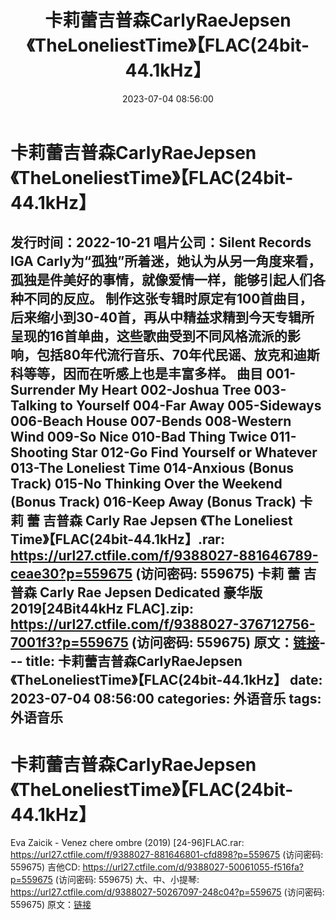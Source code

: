 ﻿---
title: 卡莉蕾吉普森CarlyRaeJepsen《TheLoneliestTime》【FLAC(24bit-44.1kHz】
date: 2023-07-04 08:56:00
categories: 外语音乐
tags: 外语音乐
---
# 卡莉蕾吉普森CarlyRaeJepsen《TheLoneliestTime》【FLAC(24bit-44.1kHz】

发行时间：2022-10-21
唱片公司：Silent Records IGA
Carly为“孤独”所着迷，她认为从另一角度来看，孤独是件美好的事情，就像爱情一样，能够引起人们各种不同的反应。
制作这张专辑时原定有100首曲目，后来缩小到30-40首，再从中精益求精到今天专辑所呈现的16首单曲，这些歌曲受到不同风格流派的影响，包括80年代流行音乐、70年代民谣、放克和迪斯科等等，因而在听感上也是丰富多样。
曲目
001-Surrender My Heart
002-Joshua Tree
003-Talking to Yourself
004-Far Away
005-Sideways
006-Beach House
007-Bends
008-Western Wind
009-So Nice
010-Bad Thing Twice
011-Shooting Star
012-Go Find Yourself or Whatever
013-The Loneliest Time
014-Anxious (Bonus Track)
015-No Thinking Over the Weekend (Bonus Track)
016-Keep Away (Bonus Track)
卡莉 蕾 吉普森 Carly Rae Jepsen 《The Loneliest
Time》【FLAC(24bit-44.1kHz】.rar: https://url27.ctfile.com/f/9388027-881646789-ceae30?p=559675
(访问密码: 559675)
卡莉 蕾 吉普森 Carly Rae Jepsen Dedicated 豪华版2019[24Bit44kHz
FLAC].zip: https://url27.ctfile.com/f/9388027-376712756-7001f3?p=559675
(访问密码: 559675)
原文：[链接](https://blog.sina.com.cn/s/blog_1647c7e76010312k3.html)---
title: 卡莉蕾吉普森CarlyRaeJepsen《TheLoneliestTime》【FLAC(24bit-44.1kHz】
date: 2023-07-04 08:56:00
categories: 外语音乐
tags: 外语音乐
---
# 卡莉蕾吉普森CarlyRaeJepsen《TheLoneliestTime》【FLAC(24bit-44.1kHz】

Eva Zaicik - Venez chere ombre (2019)
[24-96]FLAC.rar: https://url27.ctfile.com/f/9388027-881646801-cfd898?p=559675
(访问密码: 559675)
吉他CD: https://url27.ctfile.com/d/9388027-50061055-f516fa?p=559675
(访问密码: 559675)
大、中、小提琴: https://url27.ctfile.com/d/9388027-50267097-248c04?p=559675
(访问密码: 559675)
原文：[链接](https://blog.sina.com.cn/s/blog_1647c7e76010312k3.html)